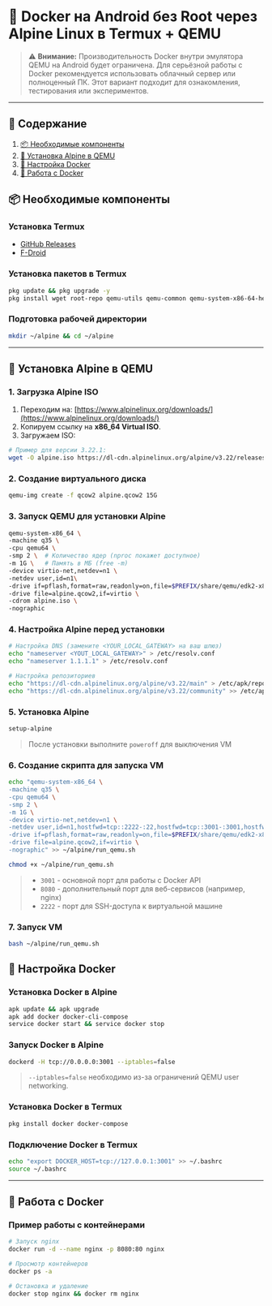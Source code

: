 # 🐳 Docker на Android без Root через Alpine Linux в Termux + QEMU

> ⚠️ **Внимание:** Производительность Docker внутри эмулятора QEMU на Android будет ограничена. Для серьёзной работы с Docker рекомендуется использовать облачный сервер или полноценный ПК. Этот вариант подходит для ознакомления, тестирования или экспериментов.

---

## 📑 Содержание

1. [📦 Необходимые компоненты](#-необходимые-компоненты)
2. [🤖 Установка Alpine в QEMU](#-установка-alpine-в-qemu)
3. [🐳 Настройка Docker](#-настройка-docker)
4. [🚀 Работа с Docker](#-работа-с-docker)

## 📦 Необходимые компоненты

### Установка Termux

- [GitHub Releases](https://github.com/termux/termux-app#github)
- [F-Droid](https://github.com/termux/termux-app#f-droid)

### Установка пакетов в Termux

```bash
pkg update && pkg upgrade -y
pkg install wget root-repo qemu-utils qemu-common qemu-system-x86-64-headless
```

### Подготовка рабочей директории

```bash
mkdir ~/alpine && cd ~/alpine
```

---

## 🤖 Установка Alpine в QEMU

### 1. Загрузка Alpine ISO

1. Переходим на: [https://www.alpinelinux.org/downloads/](https://www.alpinelinux.org/downloads/)
2. Копируем ссылку на **x86_64 Virtual ISO**.
3. Загружаем ISO:

```bash
# Пример для версии 3.22.1:
wget -O alpine.iso https://dl-cdn.alpinelinux.org/alpine/v3.22/releases/x86_64/alpine-virt-3.22.1-x86_64.iso
```

### 2. Создание виртуального диска

```bash
qemu-img create -f qcow2 alpine.qcow2 15G
```

### 3. Запуск QEMU для установки Alpine

```bash
qemu-system-x86_64 \
-machine q35 \
-cpu qemu64 \
-smp 2 \  # Количество ядер (nproc покажет доступное)
-m 1G \   # Память в МБ (free -m)
-device virtio-net,netdev=n1 \
-netdev user,id=n1\
-drive if=pflash,format=raw,readonly=on,file=$PREFIX/share/qemu/edk2-x86_64-code.fd \
-drive file=alpine.qcow2,if=virtio \
-cdrom alpine.iso \
-nographic
```

### 4. Настройка Alpine перед установки

```bash
# Настройка DNS (замените <YOUR_LOCAL_GATEWAY> на ваш шлюз)
echo "nameserver <YOUT_LOCAL_GATEWAY>" > /etc/resolv.conf
echo "nameserver 1.1.1.1" > /etc/resolv.conf

# Настройка репозиториев
echo "https://dl-cdn.alpinelinux.org/alpine/v3.22/main" > /etc/apk/repositories
echo "https://dl-cdn.alpinelinux.org/alpine/v3.22/community" >> /etc/apk/repositories
```

### 5. Установка Alpine

```bash
setup-alpine
```

> После установки выполните `poweroff` для выключения VM

### 6. Создание скрипта для запуска VM

```bash
echo "qemu-system-x86_64 \
-machine q35 \
-cpu qemu64 \
-smp 2 \
-m 1G \
-device virtio-net,netdev=n1 \
-netdev user,id=n1,hostfwd=tcp::2222-:22,hostfwd=tcp::3001-:3001,hostfwd=tcp::8080-:8080 \
-drive if=pflash,format=raw,readonly=on,file=$PREFIX/share/qemu/edk2-x86_64-code.fd \
-drive file=alpine.qcow2,if=virtio \
-nographic" >> ~/alpine/run_qemu.sh

chmod +x ~/alpine/run_qemu.sh
```

> - `3001` - основной порт для работы с Docker API
> - `8080` - дополнительный порт для веб-сервисов (например, nginx)
> - `2222` - порт для SSH-доступа к виртуальной машине

### 7. Запуск VM

```bash
bash ~/alpine/run_qemu.sh
```

## 🐳 Настройка Docker

### Установка Docker в Alpine

```bash
apk update && apk upgrade
apk add docker docker-cli-compose
service docker start && service docker stop
```

### Запуск Docker в Alpine

```bash
dockerd -H tcp://0.0.0.0:3001 --iptables=false
```

> `--iptables=false` необходимо из-за ограничений QEMU user networking.

### Установка Docker в Termux

```bash
pkg install docker docker-compose
```

### Подключение Docker в Termux

```bash
echo "export DOCKER_HOST=tcp://127.0.0.1:3001" >> ~/.bashrc
source ~/.bashrc
```

---

## 🚀 Работа с Docker

### Пример работы с контейнерами

```bash
# Запуск nginx
docker run -d --name nginx -p 8080:80 nginx

# Просмотр контейнеров
docker ps -a

# Остановка и удаление
docker stop nginx && docker rm nginx
```
